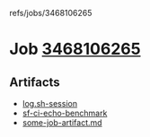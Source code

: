 refs/jobs/3468106265

# Job [3468106265](https://github.com/rokmoln/support-firecloud/runs/3468106265?check_suite_focus=true)

## Artifacts

* [log.sh-session](log.sh-session)
* [sf-ci-echo-benchmark](sf-ci-echo-benchmark)
* [some-job-artifact.md](some-job-artifact.md)

